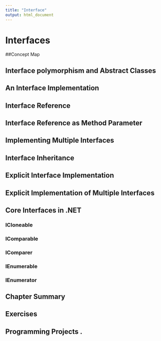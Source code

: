 ```yaml
---
title: "Interface"
output: html_document
---
```


# Interfaces

##Concept Map 
## Interface polymorphism and Abstract Classes 
## An Interface Implementation 
## Interface Reference 
## Interface Reference as Method Parameter
## Implementing Multiple Interfaces
## Interface Inheritance 
## Explicit Interface Implementation
## Explicit Implementation of Multiple Interfaces 
## Core Interfaces in .NET 
### ICloneable 
### IComparable 
### IComparer 
### IEnumerable 
### IEnumerator 
## Chapter Summary
## Exercises 
## Programming Projects .

